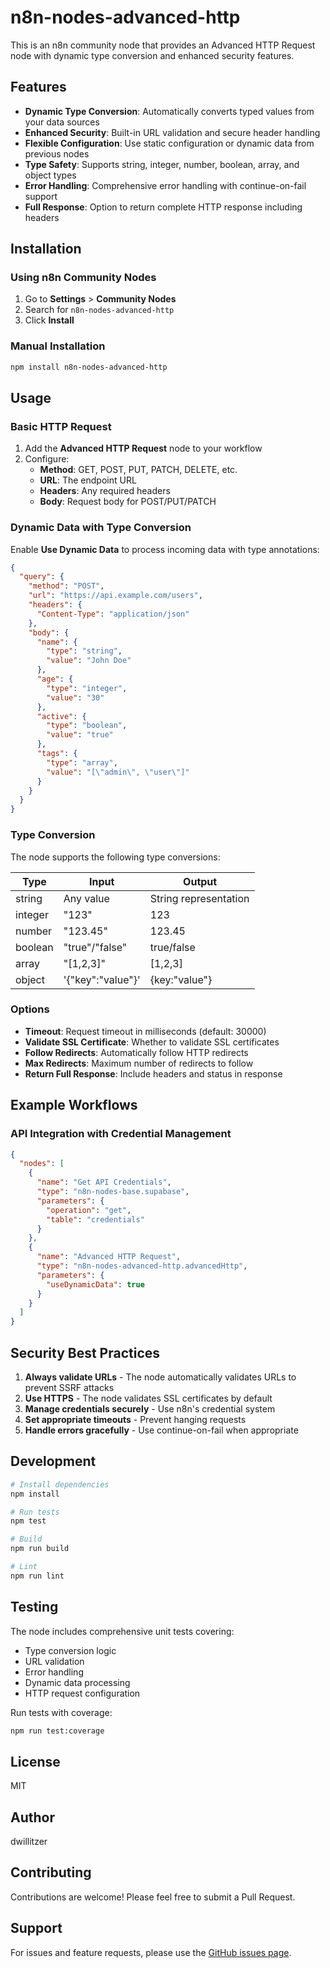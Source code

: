 # n8n-nodes-advanced-http

This is an n8n community node that provides an Advanced HTTP Request node with dynamic type conversion and enhanced security features.

## Features

- **Dynamic Type Conversion**: Automatically converts typed values from your data sources
- **Enhanced Security**: Built-in URL validation and secure header handling
- **Flexible Configuration**: Use static configuration or dynamic data from previous nodes
- **Type Safety**: Supports string, integer, number, boolean, array, and object types
- **Error Handling**: Comprehensive error handling with continue-on-fail support
- **Full Response**: Option to return complete HTTP response including headers

## Installation

### Using n8n Community Nodes

1. Go to **Settings** > **Community Nodes**
2. Search for `n8n-nodes-advanced-http`
3. Click **Install**

### Manual Installation

```bash
npm install n8n-nodes-advanced-http
```

## Usage

### Basic HTTP Request

1. Add the **Advanced HTTP Request** node to your workflow
2. Configure:
   - **Method**: GET, POST, PUT, PATCH, DELETE, etc.
   - **URL**: The endpoint URL
   - **Headers**: Any required headers
   - **Body**: Request body for POST/PUT/PATCH

### Dynamic Data with Type Conversion

Enable **Use Dynamic Data** to process incoming data with type annotations:

```json
{
  "query": {
    "method": "POST",
    "url": "https://api.example.com/users",
    "headers": {
      "Content-Type": "application/json"
    },
    "body": {
      "name": {
        "type": "string",
        "value": "John Doe"
      },
      "age": {
        "type": "integer",
        "value": "30"
      },
      "active": {
        "type": "boolean",
        "value": "true"
      },
      "tags": {
        "type": "array",
        "value": "[\"admin\", \"user\"]"
      }
    }
  }
}
```

### Type Conversion

The node supports the following type conversions:

| Type | Input | Output |
|------|-------|--------|
| string | Any value | String representation |
| integer | "123" | 123 |
| number | "123.45" | 123.45 |
| boolean | "true"/"false" | true/false |
| array | "[1,2,3]" | [1,2,3] |
| object | '{"key":"value"}' | {key:"value"} |

### Options

- **Timeout**: Request timeout in milliseconds (default: 30000)
- **Validate SSL Certificate**: Whether to validate SSL certificates
- **Follow Redirects**: Automatically follow HTTP redirects
- **Max Redirects**: Maximum number of redirects to follow
- **Return Full Response**: Include headers and status in response

## Example Workflows

### API Integration with Credential Management

```json
{
  "nodes": [
    {
      "name": "Get API Credentials",
      "type": "n8n-nodes-base.supabase",
      "parameters": {
        "operation": "get",
        "table": "credentials"
      }
    },
    {
      "name": "Advanced HTTP Request",
      "type": "n8n-nodes-advanced-http.advancedHttp",
      "parameters": {
        "useDynamicData": true
      }
    }
  ]
}
```

## Security Best Practices

1. **Always validate URLs** - The node automatically validates URLs to prevent SSRF attacks
2. **Use HTTPS** - The node validates SSL certificates by default
3. **Manage credentials securely** - Use n8n's credential system
4. **Set appropriate timeouts** - Prevent hanging requests
5. **Handle errors gracefully** - Use continue-on-fail when appropriate

## Development

```bash
# Install dependencies
npm install

# Run tests
npm test

# Build
npm run build

# Lint
npm run lint
```

## Testing

The node includes comprehensive unit tests covering:
- Type conversion logic
- URL validation
- Error handling
- Dynamic data processing
- HTTP request configuration

Run tests with coverage:
```bash
npm run test:coverage
```

## License

MIT

## Author

dwillitzer

## Contributing

Contributions are welcome! Please feel free to submit a Pull Request.

## Support

For issues and feature requests, please use the [GitHub issues page](https://github.com/dwillitzer/n8n-nodes-advanced-http/issues).